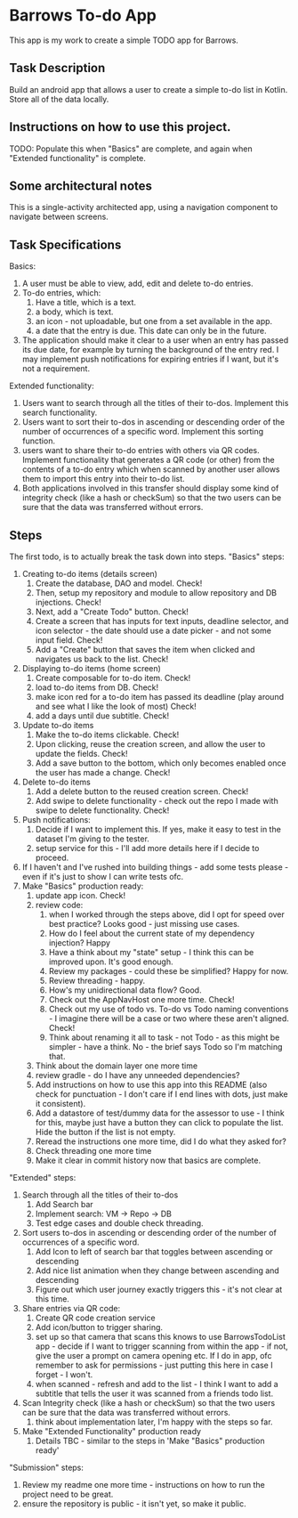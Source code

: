 # Barrows To-do App
This app is my work to create a simple TODO app for Barrows.

## Task Description
Build an android app that allows a user to create a simple to-do list in Kotlin.
Store all of the data locally.

## Instructions on how to use this project.
TODO: Populate this when "Basics" are complete, and again when "Extended functionality" is complete.

## Some architectural notes
This is a single-activity architected app, using a navigation component to navigate between screens.

## Task Specifications
Basics:
1. A user must be able to view, add, edit and delete to-do entries.
2. To-do entries, which:
   1. Have a title, which is a text.
   2. a body, which is text.
   3. an icon - not uploadable, but one from a set available in the app.
   4. a date that the entry is due. This date can only be in the future.
3. The application should make it clear to a user when an entry has passed its due date, for example by turning the background of the entry red.
I may implement push notifications for expiring entries if I want, but it's not a requirement.

Extended functionality:
1. Users want to search through all the titles of their to-dos. Implement this search functionality.
2. Users want to sort their to-dos in ascending or descending order of the number of occurrences of a specific word. Implement this sorting function.
3. users want to share their to-do entries with others via QR codes. Implement functionality that generates a QR code (or other) from the contents of a to-do entry which when scanned by another user allows them to import this entry into their to-do list.
4. Both applications involved in this transfer should display some kind of integrity check (like a hash or checkSum) so that the two users can be sure that the data was transferred without errors.

## Steps
The first todo, is to actually break the task down into steps.
"Basics" steps:
1. Creating to-do items (details screen)
   1. Create the database, DAO and model. Check!
   2. Then, setup my repository and module to allow repository and DB injections. Check!
   3. Next, add a "Create Todo" button. Check!
   4. Create a screen that has inputs for text inputs, deadline selector, and icon selector - the date should use a date picker - and not some input field. Check!
   5. Add a "Create" button that saves the item when clicked and navigates us back to the list. Check!
2. Displaying to-do items (home screen)
   1. Create composable for to-do item. Check!
   2. load to-do items from DB. Check! 
   3. make icon red for a to-do item has passed its deadline (play around and see what I like the look of most) Check!
   4. add a days until due subtitle. Check!
3. Update to-do items
   1. Make the to-do items clickable. Check!
   2. Upon clicking, reuse the creation screen, and allow the user to update the fields. Check!
   3. Add a save button to the bottom, which only becomes enabled once the user has made a change. Check!
4. Delete to-do items
   1. Add a delete button to the reused creation screen. Check!
   2. Add swipe to delete functionality - check out the repo I made with swipe to delete functionality. Check!
5. Push notifications:
   1. Decide if I want to implement this. If yes, make it easy to test in the dataset I'm giving to the tester.
   2. setup service for this - I'll add more details here if I decide to proceed.
6. If I haven't and I've rushed into building things - add some tests please - even if it's just to show I can write tests ofc.
7. Make "Basics" production ready:
   1. update app icon. Check!
   2. review code:
      1. when I worked through the steps above, did I opt for speed over best practice? Looks good - just missing use cases.
      2. How do I feel about the current state of my dependency injection? Happy
      3. Have a think about my "state" setup - I think this can be improved upon. It's good enough.
      4. Review my packages - could these be simplified? Happy for now.
      5. Review threading - happy.
      6. How's my unidirectional data flow? Good.
      7. Check out the AppNavHost one more time. Check!
      8. Check out my use of todo vs. To-do vs Todo naming conventions - I imagine there will be a case or two where these aren't aligned. Check!
      9. Think about renaming it all to task - not Todo - as this might be simpler - have a think. No - the brief says Todo so I'm matching that.
   3. Think about the domain layer one more time
   4. review gradle - do I have any unneeded dependencies?
   5. Add instructions on how to use this app into this README (also check for punctuation - I don't care if I end lines with dots, just make it consistent). 
   6. Add a datastore of test/dummy data for the assessor to use - I think for this, maybe just have a button they can click to populate the list. Hide the button if the list is not empty.
   7. Reread the instructions one more time, did I do what they asked for?
   8. Check threading one more time
   9. Make it clear in commit history now that basics are complete.

"Extended" steps:
1. Search through all the titles of their to-dos
   1. Add Search bar
   2. Implement search: VM -> Repo -> DB
   3. Test edge cases and double check threading.
2. Sort users to-dos in ascending or descending order of the number of occurrences of a specific word.
   1. Add Icon to left of search bar that toggles between ascending or descending
   2. Add nice list animation when they change between ascending and descending
   3. Figure out which user journey exactly triggers this - it's not clear at this time.
3. Share entries via QR code: 
   1. Create QR code creation service
   2. Add icon/button to trigger sharing.
   3. set up so that camera that scans this knows to use BarrowsTodoList app - decide if I want to trigger scanning from within the app - if not, give the user a prompt on camera opening etc. If I do in app, ofc remember to ask for permissions - just putting this here in case I forget - I won't.
   4. when scanned - refresh and add to the list - I think I want to add a subtitle that tells the user it was scanned from a friends todo list.
4. Scan Integrity check (like a hash or checkSum) so that the two users can be sure that the data was transferred without errors.
   1. think about implementation later, I'm happy with the steps so far.
5. Make "Extended Functionality" production ready
   1. Details TBC - similar to the steps in 'Make "Basics" production ready'

"Submission" steps:
1. Review my readme one more time - instructions on how to run the project need to be great.
2. ensure the repository is public - it isn't yet, so make it public.